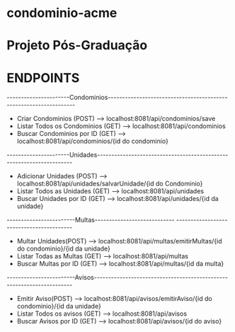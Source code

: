 # condominio-acme

# Projeto Pós-Graduação

# ENDPOINTS
 ----------------------Condominios------------------------------------------------------------------
 
* Criar Condominios (POST) --> localhost:8081/api/condominios/save                                   
* Listar Todos os Condominios (GET) --> localhost:8081/api/condominios                               
* Buscar Condominios por ID (GET) --> localhost:8081/api/condominios/{id do condominio}              

 ----------------------Unidades--------------------------------------------------------------------- 
 
* Adicionar Unidades (POST) --> localhost:8081/api/unidades/salvarUnidade/{id do Condominio}         
* Listar Todos as Unidades (GET) --> localhost:8081/api/unidades                                     
* Buscar Unidades por ID (GET) --> localhost:8081/api/unidades/{id da unidade}                       

 ------------------------Multas---------------------------- -----------------------------------------
 
* Multar Unidades(POST) --> localhost:8081/api/multas/emitirMultas/{id do condominio}/{id da unidade}
* Listar Todas as Multas (GET) --> localhost:8081/api/multas                                         
* Buscar Multas por ID (GET) --> localhost:8081/api/multas/{id da multa}                             

 ------------------------Avisos----------------------------------------------------------------------
 
* Emitir Aviso(POST) --> localhost:8081/api/avisos/emitirAviso/{id do condominio}/{id da unidade}    
* Listar Todos os avisos (GET) --> localhost:8081/api/avisos                                         
* Buscar Avisos por ID (GET) --> localhost:8081/api/avisos/{id do aviso}                             
